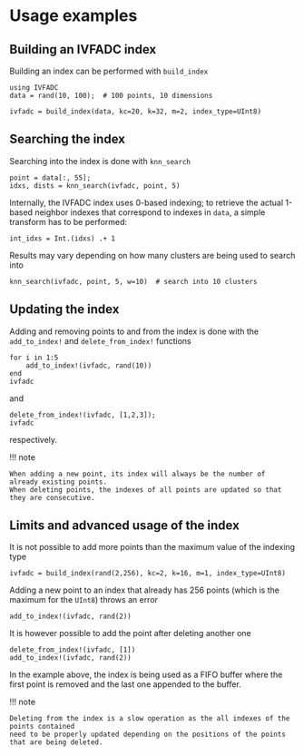 # Usage examples

## Building an IVFADC index
Building an index can be performed with `build_index`
```@repl index
using IVFADC
data = rand(10, 100);  # 100 points, 10 dimensions

ivfadc = build_index(data, kc=20, k=32, m=2, index_type=UInt8)
```

## Searching the index
Searching into the index is done with `knn_search`
```@repl index
point = data[:, 55];
idxs, dists = knn_search(ivfadc, point, 5)
```

Internally, the IVFADC index uses 0-based indexing; to retrieve the actual 1-based
neighbor indexes that correspond to indexes in `data`, a simple transform
has to be performed:
```@repl index
int_idxs = Int.(idxs) .+ 1
```

Results may vary depending on how many clusters are being used to search into
```@repl index
knn_search(ivfadc, point, 5, w=10)  # search into 10 clusters
```

## Updating the index
Adding and removing points to and from the index is done with the
`add_to_index!` and `delete_from_index!` functions
```@repl index
for i in 1:5
    add_to_index!(ivfadc, rand(10))
end
ivfadc
```
and
```@repl index
delete_from_index!(ivfadc, [1,2,3]);
ivfadc
```
respectively.

!!! note

    When adding a new point, its index will always be the number of already existing points.
    When deleting points, the indexes of all points are updated so that they are consecutive.

## Limits and advanced usage of the index
It is not possible to add more points than the maximum value of the indexing type
```@repl index
ivfadc = build_index(rand(2,256), kc=2, k=16, m=1, index_type=UInt8)
```
Adding a new point to an index that already has 256 points (which is the maximum for the `UInt8`)
throws an error
```
add_to_index!(ivfadc, rand(2))
```
It is however possible to add the point after deleting another one
```@repl index
delete_from_index!(ivfadc, [1])
add_to_index!(ivfadc, rand(2))
```
In the example above, the index is being used as a FIFO buffer where the first point is removed
and the last one appended to the buffer.

!!! note

    Deleting from the index is a slow operation as the all indexes of the points contained
    need to be properly updated depending on the positions of the points that are being deleted.
